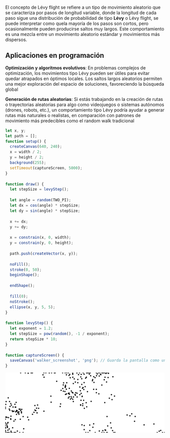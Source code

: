 El concepto de Lévy flight se refiere a un tipo de movimiento aleatorio que se caracteriza por pasos de longitud variable, donde la longitud de cada paso sigue una distribución de probabilidad de tipo **Lévy** o Lévy flight, se puede interpretar como quela mayoría de los pasos son cortos, pero ocasionalmente pueden producirse saltos muy largos. Este comportamiento es una mezcla entre un movimiento aleatorio estándar y movimientos más dispersos.



## Aplicaciones en programación

**Optimización y algoritmos evolutivos**: En problemas complejos de optimización, los movimientos tipo Lévy pueden ser útiles para evitar quedar atrapados en óptimos locales. Los saltos largos aleatorios permiten una mejor exploración del espacio de soluciones, favoreciendo la búsqueda global

**Generación de rutas aleatorias**: Si estás trabajando en la creación de rutas o trayectorias aleatorias para algo como videojuegos o sistemas autónomos (drones, robots, etc.), un comportamiento tipo Lévy podría ayudar a generar rutas más naturales o realistas, en comparación con patrones de movimiento más predecibles como el random walk tradicional

```javascript
let x, y; 
let path = []; 
function setup() {
  createCanvas(640, 240);
  x = width / 2;
  y = height / 2;
  background(255);
  setTimeout(captureScreen, 5000);
}

function draw() {
  let stepSize = levyStep();
  
  let angle = random(TWO_PI);
  let dx = cos(angle) * stepSize;
  let dy = sin(angle) * stepSize;

  x += dx;
  y += dy;

  x = constrain(x, 0, width);
  y = constrain(y, 0, height);

  path.push(createVector(x, y));

  noFill();
  stroke(0, 50);
  beginShape();
 
  endShape();

  fill(0);
  noStroke();
  ellipse(x, y, 5, 5);
}

function levyStep() {
  let exponent = 1.2;
  let stepSize = pow(random(), -1 / exponent);
  return stepSize * 10;
}

function captureScreen() {
  saveCanvas('walker_screenshot', 'png'); // Guarda la pantalla como una imagen PNG
}
```

![](https://github.com/jfUPB/simulacion-M4U-l/blob/main/src/assets/Uni1Act6.png)

